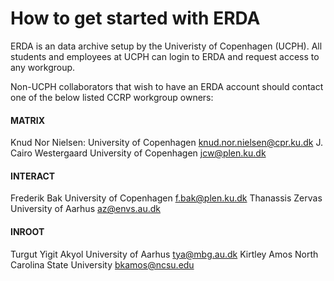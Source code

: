# How to get started with ERDA

ERDA is an data archive setup by the Univeristy of Copenhagen (UCPH). All students and employees at UCPH can login to ERDA and request access to any workgroup.

Non-UCPH collaborators that wish to have an ERDA account should contact one of the below listed CCRP workgroup owners:

#### MATRIX
Knud Nor Nielsen:       University of Copenhagen            knud.nor.nielsen@cpr.ku.dk
J. Cairo Westergaard    University of Copenhagen            jcw@plen.ku.dk

#### INTERACT
Frederik Bak            University of Copenhagen            f.bak@plen.ku.dk
Thanassis Zervas        University of Aarhus                az@envs.au.dk

#### INROOT
Turgut Yigit Akyol      University of Aarhus                tya@mbg.au.dk
Kirtley Amos            North Carolina State University     bkamos@ncsu.edu